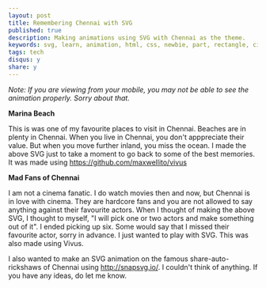 ```yaml
---
layout: post
title: Remembering Chennai with SVG
published: true
description: Making animations using SVG with Chennai as the theme.
keywords: svg, learn, animation, html, css, newbie, part, rectangle, circle, polyline, polygon, vivus, snapsvg
tags: tech
disqus:	y
share: y
---
```


<i>Note: If you are viewing from your mobile, you may not be able to see the animation properly. Sorry about that.</i>

<center>
	<object data="http://aslamabbas.com/marina-animation" 
			type="text/html" 
			style="overflow:hidden; width: 620px; height: 620px">
	</object>
</center>

**Marina Beach**

This is was one of my favourite places to visit in Chennai. Beaches are in plenty in Chennai. When you live in Chennai, you don't apppreciate their value. But when you move further inland, you miss the ocean. I made the above SVG just to take a moment to go back to some of the best memories. It was made using <https://github.com/maxwellito/vivus>

<center>
	<object data="http://aslamabbas.com/actor-animation" 
			type="text/html" 
			style="overflow:hidden; width: 620px; height: 620px">
	</object>
</center>

**Mad Fans of Chennai**

I am not a cinema fanatic. I do watch movies then and now, but Chennai is in love with cinema. They are hardcore fans and you are not allowed to say anything against their favourite actors. When I thought of making the above SVG, I thought to myself, "I will pick one or two actors and make something out of it". I ended picking up six. Some would say that I missed their favourite actor, sorry in advance. I just wanted to play with SVG. This was also made using Vivus. 


I also wanted to make an SVG animation on the famous share-auto-rickshaws of Chennai using <http://snapsvg.io/>. I couldn't think of anything. If you have any ideas, do let me know. 

